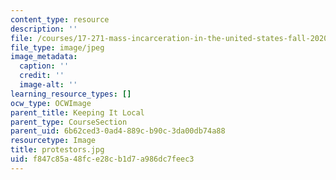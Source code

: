 ```yaml
---
content_type: resource
description: ''
file: /courses/17-271-mass-incarceration-in-the-united-states-fall-2020/f847c85a48fce28cb1d7a986dc7feec3_protestors.jpg
file_type: image/jpeg
image_metadata:
  caption: ''
  credit: ''
  image-alt: ''
learning_resource_types: []
ocw_type: OCWImage
parent_title: Keeping It Local
parent_type: CourseSection
parent_uid: 6b62ced3-0ad4-889c-b90c-3da00db74a88
resourcetype: Image
title: protestors.jpg
uid: f847c85a-48fc-e28c-b1d7-a986dc7feec3
---
```

